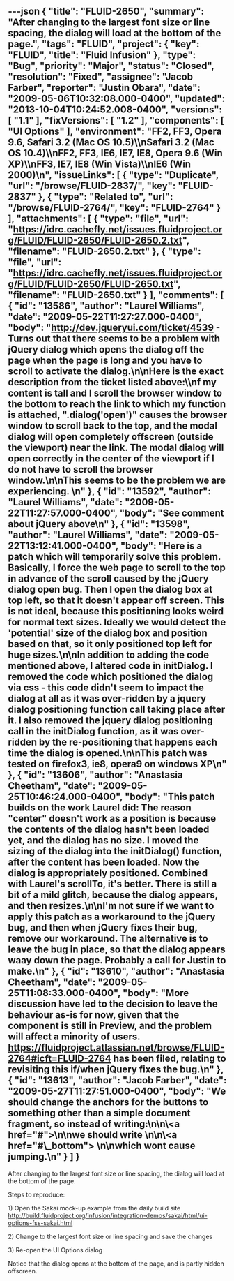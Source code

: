 ---json
{
  "title": "FLUID-2650",
  "summary": "After changing to the largest font size or line spacing, the dialog will load at the bottom of the page.",
  "tags": "FLUID",
  "project": {
    "key": "FLUID",
    "title": "Fluid Infusion"
  },
  "type": "Bug",
  "priority": "Major",
  "status": "Closed",
  "resolution": "Fixed",
  "assignee": "Jacob Farber",
  "reporter": "Justin Obara",
  "date": "2009-05-06T10:32:08.000-0400",
  "updated": "2013-10-04T10:24:52.008-0400",
  "versions": [
    "1.1"
  ],
  "fixVersions": [
    "1.2"
  ],
  "components": [
    "UI Options"
  ],
  "environment": "FF2, FF3, Opera 9.6, Safari 3.2 (Mac OS 10.5)\\\nSafari 3.2 (Mac OS 10.4)\\\nFF2, FF3, IE6, IE7, IE8, Opera 9.6 (Win XP)\\\nFF3, IE7, IE8 (Win Vista)\\\nIE6 (Win 2000)\n",
  "issueLinks": [
    {
      "type": "Duplicate",
      "url": "/browse/FLUID-2837/",
      "key": "FLUID-2837"
    },
    {
      "type": "Related to",
      "url": "/browse/FLUID-2764/",
      "key": "FLUID-2764"
    }
  ],
  "attachments": [
    {
      "type": "file",
      "url": "https://idrc.cachefly.net/issues.fluidproject.org/FLUID/FLUID-2650/FLUID-2650.2.txt",
      "filename": "FLUID-2650.2.txt"
    },
    {
      "type": "file",
      "url": "https://idrc.cachefly.net/issues.fluidproject.org/FLUID/FLUID-2650/FLUID-2650.txt",
      "filename": "FLUID-2650.txt"
    }
  ],
  "comments": [
    {
      "id": "13586",
      "author": "Laurel Williams",
      "date": "2009-05-22T11:27:27.000-0400",
      "body": "<http://dev.jqueryui.com/ticket/4539> - Turns out that there seems to be a problem with jQuery dialog which opens the dialog off the page when the page is long and you have to scroll to activate the dialog.\n\nHere is the exact description from the ticket listed above:\\\nf my content is tall and I scroll the browser window to the bottom to reach the link to which my function is attached, \".dialog('open')\" causes the browser window to scroll back to the top, and the modal dialog will open completely offscreen (outside the viewport) near the link. The modal dialog will open correctly in the center of the viewport if I do not have to scroll the browser window.\n\nThis seems to be the problem we are experiencing.&#x20;\n"
    },
    {
      "id": "13592",
      "author": "Laurel Williams",
      "date": "2009-05-22T11:27:57.000-0400",
      "body": "See comment about jQuery above\n"
    },
    {
      "id": "13598",
      "author": "Laurel Williams",
      "date": "2009-05-22T13:12:41.000-0400",
      "body": "Here is a patch which will temporarily solve this problem. Basically, I force the web page to scroll to the top in advance of the scroll caused by the jQuery dialog open bug. Then I open the dialog box at top left, so that it doesn't appear off screen. This is not ideal, because this positioning looks weird for normal text sizes. Ideally we would detect the 'potential' size of the dialog box and position based on that, so it only positioned top left for huge sizes.\n\nIn addition to adding the code mentioned above, I altered code in initDialog. I removed the code which positioned the dialog via css - this code didn't seem to impact the dialog at all as it was over-ridden by a jquery dialog positioning function call taking place after it. I also removed the jquery dialog positioning call in the initDialog function, as it was over-ridden by the re-positioning that happens each time the dialog is opened.\n\nThis patch was tested on firefox3, ie8, opera9 on windows XP\n"
    },
    {
      "id": "13606",
      "author": "Anastasia Cheetham",
      "date": "2009-05-25T10:46:24.000-0400",
      "body": "This patch builds on the work Laurel did: The reason \"center\" doesn't work as a position is because the contents of the dialog hasn't been loaded yet, and the dialog has no size. I moved the sizing of the dialog into the initDialog() function, after the content has been loaded. Now the dialog is appropriately positioned. Combined with Laurel's scrollTo, it's better. There is still a bit of a mild glitch, because the dialog appears, and then resizes.\n\nI'm not sure if we want to apply this patch as a workaround to the jQuery bug, and then when jQuery fixes their bug, remove our workaround. The alternative is to leave the bug in place, so that the dialog appears waay down the page. Probably a call for Justin to make.\n"
    },
    {
      "id": "13610",
      "author": "Anastasia Cheetham",
      "date": "2009-05-25T11:08:33.000-0400",
      "body": "More discussion have led to the decision to leave the behaviour as-is for now, given that the component is still in Preview, and the problem will affect a minority of users. <https://fluidproject.atlassian.net/browse/FLUID-2764#icft=FLUID-2764> has been filed, relating to revisiting this if/when jQuery fixes the bug.\n"
    },
    {
      "id": "13613",
      "author": "Jacob Farber",
      "date": "2009-05-27T11:27:51.000-0400",
      "body": "We should change the anchors for the buttons to something other than a simple document fragment, so instead of writing:\n\n\\<a href=\"#\">\n\nwe should write&#x20;\n\n\\<a href=\"#\\_bottom\">&#x20;\n\nwhich wont cause jumping.\n"
    }
  ]
}
---
After changing to the largest font size or line spacing, the dialog will load at the bottom of the page.

Steps to reproduce:

1\) Open the Sakai mock-up example from the daily build site\
<http://build.fluidproject.org/infusion/integration-demos/sakai/html/ui-options-fss-sakai.html>

2\) Change to the largest font size or line spacing and save the changes

3\) Re-open the UI Options dialog

Notice that the dialog opens at the bottom of the page, and is partly hidden offscreen.

        
